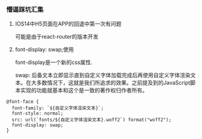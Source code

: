<!--
 * @Date: 2020-10-23 11:20:32
 * @LastEditors: hu.wenjun
 * @LastEditTime: 2020-10-26 09:52:41
-->
### 懵逼踩坑汇集

1. IOS14中H5页面在APP的回退中第一次有问题
   
   可能是由于react-router的版本开发

2. font-display: swap;使用
   
   font-display是一个新的css属性.
  
   swap: 后备文本立即显示直到自定义字体加载完成后再使用自定义字体渲染文本。在大多数情况下，这就是我们所追求的效果。之前提及到的JavaScript脚本实现的功能就基本和这个是一致的著作权归作者所有。

  ```
  @font-face { 
    font-family: `${自定义字体渲染文本}`; 
    font-style: normal; 
    src: url(`fonts/${自定义字体渲染文本}.woff2`) format("woff2"); 
    font-display: swap; 
  }
  ```

   